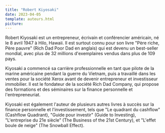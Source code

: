 ```yaml
---
title: "Robert Kiyosaki"
date: 2023-04-05
template: auteurs.html
picture: 
---
```


Robert Kiyosaki est un entrepreneur, écrivain et conférencier américain, né le 8 avril 1947 à Hilo, Hawaii. Il est surtout connu pour son livre "Père riche, Père pauvre" (Rich Dad Poor Dad en anglais) qui est devenu un best-seller mondial, avec plus de 32 millions d'exemplaires vendus dans plus de 109 pays.

Kiyosaki a commencé sa carrière professionnelle en tant que pilote de la marine américaine pendant la guerre du Vietnam, puis a travaillé dans les ventes pour la société Xerox avant de devenir entrepreneur et investisseur immobilier. Il est le fondateur de la société Rich Dad Company, qui propose des formations et des séminaires sur la finance personnelle et l'entrepreneuriat.

Kiyosaki est également l'auteur de plusieurs autres livres à succès sur la finance personnelle et l'investissement, tels que "Le quadrant du cashflow" (Cashflow Quadrant), "Guide pour investir" (Guide to Investing), "L'entreprise du 21e siècle" (The Business of the 21st Century), et "L'effet boule de neige" (The Snowball Effect).